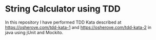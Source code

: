 # String Calculator using TDD

In this repository I have performed TDD Kata described at https://osherove.com/tdd-kata-1 and https://osherove.com/tdd-kata-2 in java using jUnit and Mockito.
